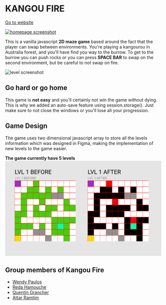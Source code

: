 # KANGOU FIRE

[Go to website](https://kangoufire.netlify.com/)

[![homepage screenshot](readme-assets/homepage.gif)](https://kangoufire.netlify.com/)

This is a vanilla javascript **2D maze game** based around the fact that the player can swap between environments.
You're playing a kangourou in Australia forest, and you'll have find you way to the burrow. To get to the burrow you can push rocks or you can press **SPACE BAR** to swap on the second environment, but be careful to not swap on fire.

![level screenshot](readme-assets/level1.gif)

## Go hard or go home

This game is **not easy** and you'll certainly not win the game without dying. This is why we added an auto-save feature using session.storage(). Just make sure to not close the windows or you'll lose all your progression.

## Game Design

The game uses two dimensional javascript array to store all the levels information which was designed in Figma, making the implementation of new levels to the game easier.

**The game currently have 5 levels**
![figma screenshot](readme-assets/figma-level-design.png)

## Group members of Kangou Fire

- [Wendy Paulos](https://github.com/WPaulos)
- [Reda Hamouche](https://github.com/RedaHamouche)
- [Quentin Grancher](https://kangoufire.netlify.com/)
- [Attar Ramtim](https://github.com/ramtinattar)
